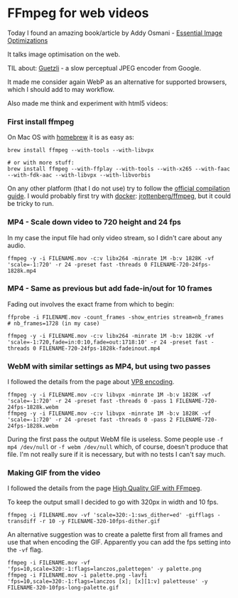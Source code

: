 # FFmpeg for web videos

Today I found an amazing book/article by Addy Osmani - [Essential Image Optimizations](https://images.guide)

It talks image optimisation on the web.

TIL about: [Guetzli](https://github.com/google/guetzli) - a slow perceptual JPEG encoder from Google.

It made me consider again WebP as an alternative for supported browsers, which I should add to may workflow.

Also made me think and experiment with html5 videos:

### First install ffmpeg

On Mac OS with [homebrew](https://brew.sh) it is as easy as:

```
brew install ffmpeg --with-tools --with-libvpx

# or with more stuff:
brew install ffmpeg --with-ffplay --with-tools --with-x265 --with-faac --with-fdk-aac --with-libvpx --with-libvorbis
```

On any other platform (that I do not use) try to follow the [official compilation guide](https://trac.ffmpeg.org/wiki/CompilationGuide). I would probably first try with [docker](https://www.docker.com): [jrottenberg/ffmpeg](https://hub.docker.com/r/jrottenberg/ffmpeg/), but it could be tricky to run.

### MP4 - Scale down video to 720 height and 24 fps

In my case the input file had only video stream, so I didn't care about any audio.

```
ffmpeg -y -i FILENAME.mov -c:v libx264 -minrate 1M -b:v 1828K -vf 'scale=-1:720' -r 24 -preset fast -threads 0 FILENAME-720-24fps-1828k.mp4
```

### MP4 - Same as previous but add fade-in/out for 10 frames

Fading out involves the exact frame from which to begin:

```
ffprobe -i FILENAME.mov -count_frames -show_entries stream=nb_frames
# nb_frames=1728 (in my case)
```

```
ffmpeg -y -i FILENAME.mov -c:v libx264 -minrate 1M -b:v 1828K -vf 'scale=-1:720,fade=in:0:10,fade=out:1718:10' -r 24 -preset fast -threads 0 FILENAME-720-24fps-1828k-fadeinout.mp4
```

### WebM with similar settings as MP4, but using two passes

I followed the details from the page about [VP8 encoding](https://trac.ffmpeg.org/wiki/Encode/VP8).

```
ffmpeg -y -i FILENAME.mov -c:v libvpx -minrate 1M -b:v 1828K -vf 'scale=-1:720' -r 24 -preset fast -threads 0 -pass 1 FILENAME-720-24fps-1828k.webm
ffmpeg -y -i FILENAME.mov -c:v libvpx -minrate 1M -b:v 1828K -vf 'scale=-1:720' -r 24 -preset fast -threads 0 -pass 2 FILENAME-720-24fps-1828k.webm
```

During the first pass the output WebM file is useless. Some people use `-f mp4 /dev/null` or `-f webm /dev/null` which, of course, doesn't produce that file. I'm not really sure if it is necessary, but with no tests I can't say much.

### Making GIF from the video

I followed the details from the page [High Quality GIF with FFmpeg](http://blog.pkh.me/p/21-high-quality-gif-with-ffmpeg.html).

To keep the output small I decided to go with 320px in width and 10 fps.

```
ffmpeg -i FILENAME.mov -vf 'scale=320:-1:sws_dither=ed' -gifflags -transdiff -r 10 -y FILENAME-320-10fps-dither.gif
```

An alternative suggestion was to create a palette first from all frames and use that when encoding the GIF. Apparently you can add the fps setting into the `-vf` flag.

```
ffmpeg -i FILENAME.mov -vf 'fps=10,scale=320:-1:flags=lanczos,palettegen' -y palette.png
ffmpeg -i FILENAME.mov -i palette.png -lavfi 'fps=10,scale=320:-1:flags=lanczos [x]; [x][1:v] paletteuse' -y FILENAME-320-10fps-long-palette.gif
```
